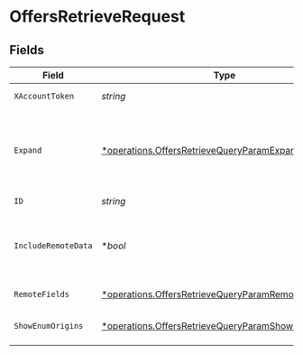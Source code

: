 # OffersRetrieveRequest


## Fields

| Field                                                                                                                     | Type                                                                                                                      | Required                                                                                                                  | Description                                                                                                               |
| ------------------------------------------------------------------------------------------------------------------------- | ------------------------------------------------------------------------------------------------------------------------- | ------------------------------------------------------------------------------------------------------------------------- | ------------------------------------------------------------------------------------------------------------------------- |
| `XAccountToken`                                                                                                           | *string*                                                                                                                  | :heavy_check_mark:                                                                                                        | Token identifying the end user.                                                                                           |
| `Expand`                                                                                                                  | [*operations.OffersRetrieveQueryParamExpand](../../models/operations/offersretrievequeryparamexpand.md)                   | :heavy_minus_sign:                                                                                                        | Which relations should be returned in expanded form. Multiple relation names should be comma separated without spaces.    |
| `ID`                                                                                                                      | *string*                                                                                                                  | :heavy_check_mark:                                                                                                        | N/A                                                                                                                       |
| `IncludeRemoteData`                                                                                                       | **bool*                                                                                                                   | :heavy_minus_sign:                                                                                                        | Whether to include the original data Merge fetched from the third-party to produce these models.                          |
| `RemoteFields`                                                                                                            | [*operations.OffersRetrieveQueryParamRemoteFields](../../models/operations/offersretrievequeryparamremotefields.md)       | :heavy_minus_sign:                                                                                                        | Deprecated. Use show_enum_origins.                                                                                        |
| `ShowEnumOrigins`                                                                                                         | [*operations.OffersRetrieveQueryParamShowEnumOrigins](../../models/operations/offersretrievequeryparamshowenumorigins.md) | :heavy_minus_sign:                                                                                                        | Which fields should be returned in non-normalized form.                                                                   |